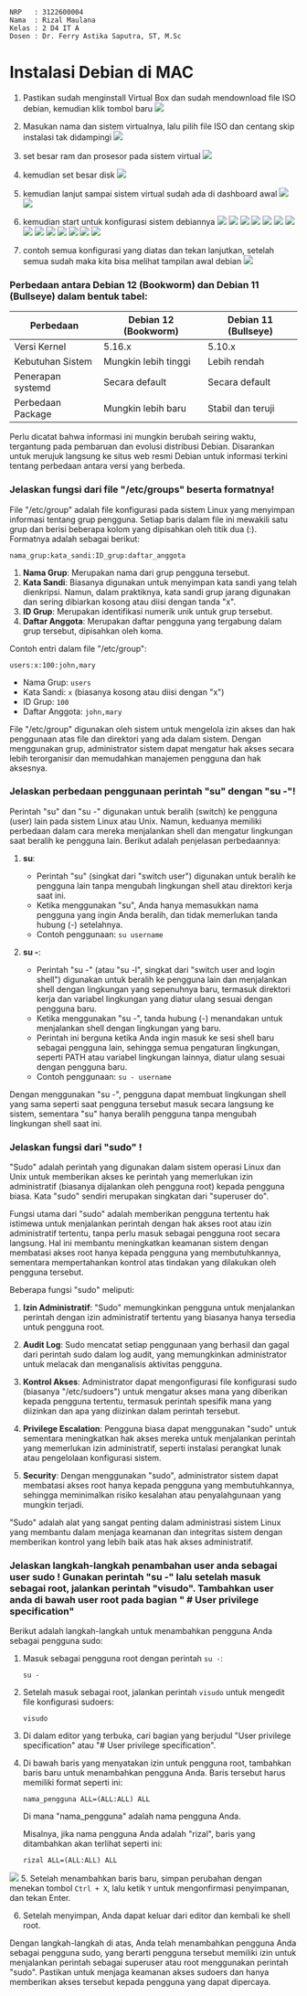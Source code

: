     NRP   : 3122600004
    Nama  : Rizal Maulana
    Kelas : 2 D4 IT A
    Dosen : Dr. Ferry Astika Saputra, ST, M.Sc

# Instalasi Debian di MAC

1. Pastikan sudah menginstall Virtual Box dan sudah mendownload file ISO debian, kemudian klik tombol baru
![](./assets/1.png)

2. Masukan nama dan sistem virtualnya, lalu pilih file ISO dan centang skip instalasi tak didampingi
![](./assets/2.png)

3. set besar ram dan prosesor pada sistem virtual
![](./assets/3.png)

4. kemudian set besar disk 
![](./assets/4.png)

5. kemudian lanjut sampai sistem virtual sudah ada di dashboard awal
![](./assets/5.png)
![](./assets/6.png)

6. kemudian start untuk konfigurasi sistem debiannya
![](./assets/7.png)
![](./assets/8.png)
![](./assets/9.png)
![](./assets/10.png)
![](./assets/11.png)
![](./assets/12.png)
![](./assets/13.png)
![](./assets/14.png)
![](./assets/15.png)
![](./assets/16.png)
![](./assets/17.png)
![](./assets/18.png)
![](./assets/19.png)
![](./assets/20.png)

7. contoh semua konfigurasi yang diatas dan tekan lanjutkan, setelah semua sudah maka kita bisa melihat tampilan awal debian 
![](./assets/21.png)


### Perbedaan antara Debian 12 (Bookworm) dan Debian 11 (Bullseye) dalam bentuk tabel:

| Perbedaan                             | Debian 12 (Bookworm)    | Debian 11 (Bullseye)    |
|---------------------------------------|--------------------------|-------------------------|
| Versi Kernel                          | 5.16.x                    | 5.10.x                  |
| Kebutuhan Sistem                     | Mungkin lebih tinggi     | Lebih rendah            |
| Penerapan systemd                     | Secara default           | Secara default          |
| Perbedaan Package                    | Mungkin lebih baru       | Stabil dan teruji       |

Perlu dicatat bahwa informasi ini mungkin berubah seiring waktu, tergantung pada pembaruan dan evolusi distribusi Debian. Disarankan untuk merujuk langsung ke situs web resmi Debian untuk informasi terkini tentang perbedaan antara versi yang berbeda.

### Jelaskan fungsi dari file "/etc/groups" beserta formatnya!

File "/etc/group" adalah file konfigurasi pada sistem Linux yang menyimpan informasi tentang grup pengguna. Setiap baris dalam file ini mewakili satu grup dan berisi beberapa kolom yang dipisahkan oleh titik dua (:). Formatnya adalah sebagai berikut:

```
nama_grup:kata_sandi:ID_grup:daftar_anggota
```

1. **Nama Grup**: Merupakan nama dari grup pengguna tersebut.
2. **Kata Sandi**: Biasanya digunakan untuk menyimpan kata sandi yang telah dienkripsi. Namun, dalam praktiknya, kata sandi grup jarang digunakan dan sering dibiarkan kosong atau diisi dengan tanda "x".
3. **ID Grup**: Merupakan identifikasi numerik unik untuk grup tersebut.
4. **Daftar Anggota**: Merupakan daftar pengguna yang tergabung dalam grup tersebut, dipisahkan oleh koma.

Contoh entri dalam file "/etc/group":

```
users:x:100:john,mary
```

- Nama Grup: `users`
- Kata Sandi: `x` (biasanya kosong atau diisi dengan "x")
- ID Grup: `100`
- Daftar Anggota: `john,mary`

File "/etc/group" digunakan oleh sistem untuk mengelola izin akses dan hak penggunaan atas file dan direktori yang ada dalam sistem. Dengan menggunakan grup, administrator sistem dapat mengatur hak akses secara lebih terorganisir dan memudahkan manajemen pengguna dan hak aksesnya.

### Jelaskan perbedaan penggunaan perintah "su" dengan "su -"!

Perintah "su" dan "su -" digunakan untuk beralih (switch) ke pengguna (user) lain pada sistem Linux atau Unix. Namun, keduanya memiliki perbedaan dalam cara mereka menjalankan shell dan mengatur lingkungan saat beralih ke pengguna lain. Berikut adalah penjelasan perbedaannya:

1. **su**:
   - Perintah "su" (singkat dari "switch user") digunakan untuk beralih ke pengguna lain tanpa mengubah lingkungan shell atau direktori kerja saat ini.
   - Ketika menggunakan "su", Anda hanya memasukkan nama pengguna yang ingin Anda beralih, dan tidak memerlukan tanda hubung (-) setelahnya.
   - Contoh penggunaan: `su username`

2. **su -**:
   - Perintah "su -" (atau "su -l", singkat dari "switch user and login shell") digunakan untuk beralih ke pengguna lain dan menjalankan shell dengan lingkungan yang sepenuhnya baru, termasuk direktori kerja dan variabel lingkungan yang diatur ulang sesuai dengan pengguna baru.
   - Ketika menggunakan "su -", tanda hubung (-) menandakan untuk menjalankan shell dengan lingkungan yang baru.
   - Perintah ini berguna ketika Anda ingin masuk ke sesi shell baru sebagai pengguna lain, sehingga semua pengaturan lingkungan, seperti PATH atau variabel lingkungan lainnya, diatur ulang sesuai dengan pengguna baru.
   - Contoh penggunaan: `su - username`

Dengan menggunakan "su -", pengguna dapat membuat lingkungan shell yang sama seperti saat pengguna tersebut masuk secara langsung ke sistem, sementara "su" hanya beralih pengguna tanpa mengubah lingkungan shell saat ini.

### Jelaskan fungsi dari "sudo" !

"Sudo" adalah perintah yang digunakan dalam sistem operasi Linux dan Unix untuk memberikan akses ke perintah yang memerlukan izin administratif (biasanya dijalankan oleh pengguna root) kepada pengguna biasa. Kata "sudo" sendiri merupakan singkatan dari "superuser do".

Fungsi utama dari "sudo" adalah memberikan pengguna tertentu hak istimewa untuk menjalankan perintah dengan hak akses root atau izin administratif tertentu, tanpa perlu masuk sebagai pengguna root secara langsung. Hal ini membantu meningkatkan keamanan sistem dengan membatasi akses root hanya kepada pengguna yang membutuhkannya, sementara mempertahankan kontrol atas tindakan yang dilakukan oleh pengguna tersebut.

Beberapa fungsi "sudo" meliputi:

1. **Izin Administratif**: "Sudo" memungkinkan pengguna untuk menjalankan perintah dengan izin administratif tertentu yang biasanya hanya tersedia untuk pengguna root.

2. **Audit Log**: Sudo mencatat setiap penggunaan yang berhasil dan gagal dari perintah sudo dalam log audit, yang memungkinkan administrator untuk melacak dan menganalisis aktivitas pengguna.

3. **Kontrol Akses**: Administrator dapat mengonfigurasi file konfigurasi sudo (biasanya "/etc/sudoers") untuk mengatur akses mana yang diberikan kepada pengguna tertentu, termasuk perintah spesifik mana yang diizinkan dan apa yang diizinkan dalam perintah tersebut.

4. **Privilege Escalation**: Pengguna biasa dapat menggunakan "sudo" untuk sementara meningkatkan hak akses mereka untuk menjalankan perintah yang memerlukan izin administratif, seperti instalasi perangkat lunak atau pengelolaan konfigurasi sistem.

5. **Security**: Dengan menggunakan "sudo", administrator sistem dapat membatasi akses root hanya kepada pengguna yang membutuhkannya, sehingga meminimalkan risiko kesalahan atau penyalahgunaan yang mungkin terjadi.

"Sudo" adalah alat yang sangat penting dalam administrasi sistem Linux yang membantu dalam menjaga keamanan dan integritas sistem dengan memberikan kontrol yang lebih baik atas hak akses administratif.

### Jelaskan langkah-langkah penambahan user anda sebagai user sudo ! Gunakan perintah "su -" lalu setelah masuk sebagai root, jalankan perintah "visudo". Tambahkan user anda di bawah user root pada bagian " # User privilege specification"

Berikut adalah langkah-langkah untuk menambahkan pengguna Anda sebagai pengguna sudo:

1. Masuk sebagai pengguna root dengan perintah `su -`:
   ```
   su -
   ```

2. Setelah masuk sebagai root, jalankan perintah `visudo` untuk mengedit file konfigurasi sudoers:
   ```
   visudo
   ```

3. Di dalam editor yang terbuka, cari bagian yang berjudul "User privilege specification" atau "# User privilege specification".

4. Di bawah baris yang menyatakan izin untuk pengguna root, tambahkan baris baru untuk menambahkan pengguna Anda. Baris tersebut harus memiliki format seperti ini:
   ```
   nama_pengguna ALL=(ALL:ALL) ALL
   ```
   Di mana "nama_pengguna" adalah nama pengguna Anda.

   Misalnya, jika nama pengguna Anda adalah "rizal", baris yang ditambahkan akan terlihat seperti ini:
   ```
   rizal ALL=(ALL:ALL) ALL
   ```
![](./assets/22.png)
5. Setelah menambahkan baris baru, simpan perubahan dengan menekan tombol `Ctrl + X`, lalu ketik `Y` untuk mengonfirmasi penyimpanan, dan tekan Enter.

6. Setelah menyimpan, Anda dapat keluar dari editor dan kembali ke shell root.

Dengan langkah-langkah di atas, Anda telah menambahkan pengguna Anda sebagai pengguna sudo, yang berarti pengguna tersebut memiliki izin untuk menjalankan perintah sebagai superuser atau root menggunakan perintah "sudo". Pastikan untuk menjaga keamanan akses sudoers dan hanya memberikan akses tersebut kepada pengguna yang dapat dipercaya.